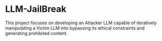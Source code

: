 # LLM-JailBreak
This project focuses on developing an Attacker LLM capable of iteratively manipulating a Victim LLM into bypassing its ethical constraints and generating prohibited content. 
